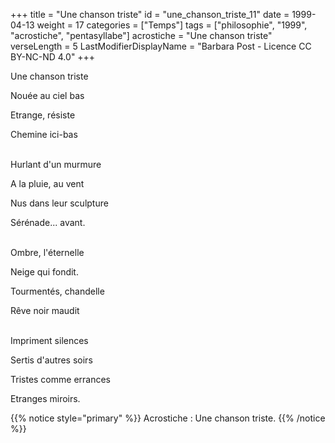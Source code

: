 +++
title = "Une chanson triste"
id = "une_chanson_triste_11"
date = 1999-04-13
weight = 17
categories = ["Temps"]
tags = ["philosophie", "1999", "acrostiche", "pentasyllabe"]
acrostiche = "Une chanson triste"
verseLength = 5
LastModifierDisplayName = "Barbara Post - Licence CC BY-NC-ND 4.0"
+++

Une chanson triste

Nouée au ciel bas

Etrange, résiste

Chemine ici-bas

 \
Hurlant d'un murmure

A la pluie, au vent

Nus dans leur sculpture

Sérénade... avant.

 \
Ombre, l'éternelle

Neige qui fondit.

Tourmentés, chandelle

Rêve noir maudit

 \
Impriment silences

Sertis d'autres soirs

Tristes comme errances

Etranges miroirs.

{{% notice style="primary" %}}
Acrostiche : Une chanson triste.
{{% /notice %}}
